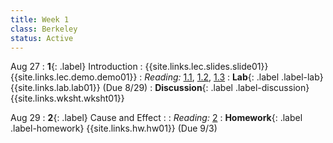 ```yaml
---
title: Week 1
class: Berkeley
status: Active
---
```


Aug 27
: **1**{: .label} Introduction
    : {{site.links.lec.slides.slide01}} {{site.links.lec.demo.demo01}}
: _Reading:_ [1.1](https://inferentialthinking.com/chapters/01/1/intro.html), [1.2](https://inferentialthinking.com/chapters/01/2/why-data-science.html), [1.3](https://inferentialthinking.com/chapters/01/3/Plotting_the_Classics.html)
: **Lab**{: .label .label-lab} {{site.links.lab.lab01}} (Due 8/29)
: **Discussion**{: .label .label-discussion} {{site.links.wksht.wksht01}}


Aug 29
: **2**{: .label} Cause and Effect
    : <!--{{site.links.lec.slides.slide02}} {{site.links.lec.demo.demo02}}-->
: _Reading:_ [2](https://inferentialthinking.com/chapters/02/causality-and-experiments.html)
: **Homework**{: .label .label-homework} {{site.links.hw.hw01}} (Due 9/3)